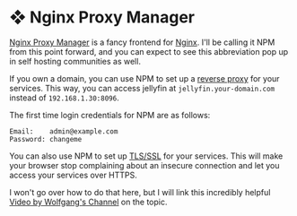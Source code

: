 # ❖ Nginx Proxy Manager

[Nginx Proxy Manager](https://nginxproxymanager.com/) is a fancy frontend for [Nginx](https://nginx.org/).
I'll be calling it NPM from this point forward, and you can expect to see this abbreviation pop up in self hosting communities as well.

If you own a domain, you can use NPM to set up a [reverse proxy](https://www.cloudflare.com/learning/cdn/glossary/reverse-proxy/) for your services.
This way, you can access jellyfin at `jellyfin.your-domain.com` instead of `192.168.1.30:8096`.

The first time login credentials for NPM are as follows:
```plaintext
Email:    admin@example.com
Password: changeme
```

You can also use NPM to set up [TLS/SSL](https://www.cloudflare.com/learning/ssl/transport-layer-security-tls/) for your services. 
This will make your browser stop complaining about an insecure connection and let you access your services over HTTPS.

I won't go over how to do that here, but I will link this incredibly helpful [Video by Wolfgang's Channel](https://www.youtube.com/watch?v=qlcVx-k-02E) on the topic.

